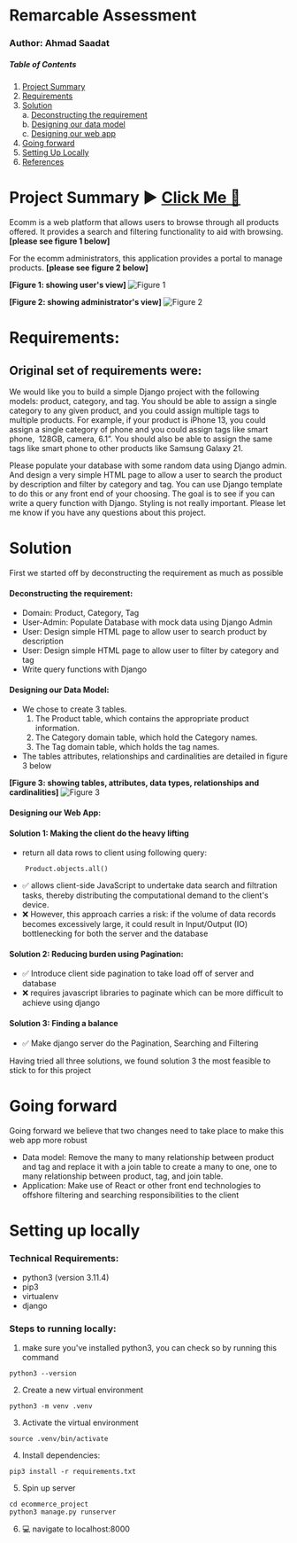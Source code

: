 # Remarcable Assessment
### Author: Ahmad Saadat

##### Table of Contents
1. [Project Summary](#project-summary-▶️-click-me-🔗)
2. [Requirements](#requirements)
3. [Solution](#solution)<br>
    a. [Deconstructing the requirement](#deconstructing-the-requirement) <br>
    b. [Designing our data model](#designing-our-data-model) <br>
    c. [Designing our web app](#designing-our-web-app)
4. [Going forward](#going-forward)
5. [Setting Up Locally](#setting-up-locally)
6. [References](#references)

# Project Summary ▶️ [Click Me :link: ](http://ec2-54-197-71-251.compute-1.amazonaws.com/)

Ecomm is a web platform that allows users to browse through all products offered. 
It provides a search and filtering functionality to aid with browsing.
**[please see figure 1 below]**

For the ecomm administrators, this application provides a portal to manage products.
**[please see figure 2 below]**

**[Figure 1: showing user's view]**
![Figure 1](https://ecommerce-app-bucket.s3.amazonaws.com/ecommerce-main.png)

**[Figure 2: showing administrator's view]**
![Figure 2](https://ecommerce-app-bucket.s3.amazonaws.com/ecommerce-admin.png)


# Requirements:
## Original set of requirements were:


We would like you to build a simple Django project with the following models: product, category, and tag. You should be able to assign a single category to any given product, and you could assign multiple tags to multiple products. For example, if your product is iPhone 13, you could assign a single category of phone and you could assign tags like smart phone,  128GB, camera, 6.1”. You should also be able to assign the same tags like smart phone to other products like Samsung Galaxy 21.

Please populate your database with some random data using Django admin. And design a very simple HTML page to allow a user to search the product by description and filter by category and tag. You can use Django template to do this or any front end of your choosing. The goal is to see if you can write a query function with Django. Styling is not really important.
Please let me know if you have any questions about this project.

# Solution

First we started off by deconstructing the requirement as much as possible
#### Deconstructing the requirement:
- Domain: Product, Category, Tag
- User-Admin: Populate Database with mock data using Django Admin
- User: Design simple HTML page to allow user to search product by description
- User: Design simple HTML page to allow user to filter by category and tag
- Write query functions with Django

#### Designing our Data Model:

- We chose to create 3 tables. <br>
    1. The Product table, which contains the appropriate product information.<br>
    2. The Category domain table, which hold the Category names. <br>
    3. The Tag domain table, which holds the tag names. <br>
- The tables attributes, relationships and cardinalities are detailed in figure 3 below

**[Figure 3: showing tables, attributes, data types, relationships and cardinalities]**
![Figure 3](https://ecommerce-app-bucket.s3.amazonaws.com/ERD.png)


#### Designing our Web App:

#### Solution 1: Making the client do the heavy lifting
- return all data rows to client using following query:
```
    Product.objects.all()
```
- ✅ allows client-side JavaScript to undertake data search and filtration tasks, thereby distributing the computational demand to the client's device.
- ❌ However, this approach carries a risk: if the volume of data records becomes excessively large, it could result in Input/Output (IO) bottlenecking for both the server and the database

#### Solution 2: Reducing burden using Pagination:
- ✅ Introduce client side pagination to take load off of server and database
- ❌ requires javascript libraries to paginate which can be more difficult to achieve using django

#### Solution 3: Finding a balance
- ✅ Make django server do the Pagination, Searching and Filtering

Having tried all three solutions, we found solution 3 the most feasible to stick to for this project

# Going forward

Going forward we believe that two changes need to take place to make this web app more robust

- Data model: Remove the many to many relationship between product and tag and replace it with a join table to create a many to one, one to many relationship between product, tag, and join table.
- Application: Make use of React or other front end technologies to offshore filtering and searching responsibilities to the client

# Setting up locally

### Technical Requirements:
- python3 (version 3.11.4)
- pip3
- virtualenv
- django

### Steps to running locally:

1. make sure you've installed python3, you can check so by running this command
```
python3 --version
```
2. Create a new virtual environment
```
python3 -m venv .venv
```
3. Activate the virtual environment
```
source .venv/bin/activate
```
4. Install dependencies:
```
pip3 install -r requirements.txt
```
5. Spin up server
```
cd ecommerce_project
python3 manage.py runserver
```
6. 💻 navigate to localhost:8000
